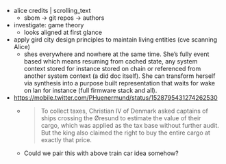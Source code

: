 - alice credits | scrolling_text
  - sbom -> git repos -> authors
- investigate: game theory
  - looks aligned at first glance
- apply gird city design principles to maintain living entities (cve scanning Alice)
  - shes everywhere and nowhere at the same time. She’s fully event based which means resuming from cached state, any system context stored for instance stored on chain or referenced from another system context (a did doc itself). She can transform herself via synthesis into a purpose built representation that waits for wake on lan for instance (full firmware stack and all).
- https://mobile.twitter.com/PHuenermund/status/1528795431274262530
  - > To collect taxes, Christian IV of Denmark asked captains of ships crossing the Øresund to estimate the value of their cargo, which was applied as the tax base without further audit. But the king also claimed the right to buy the entire cargo at exactly that price.
  - Could we pair this with above train car idea somehow?